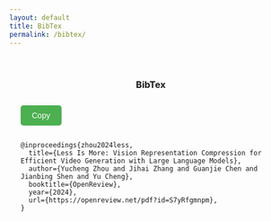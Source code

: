 ```yaml
---
layout: default
title: BibTex
permalink: /bibtex/
---
```


<div style="max-width: 1000px; margin: 0 auto; padding: 20px;">
  <h3 style="text-align: center;">BibTex</h3>

  <!-- Copy Button -->
  <button class="copy-btn" onclick="copyCode()">Copy</button>

  <pre><code id="bibtex-code" class="language-bibtex">
@inproceedings{zhou2024less,
  title={Less Is More: Vision Representation Compression for Efficient Video Generation with Large Language Models},
  author={Yucheng Zhou and Jihai Zhang and Guanjie Chen and Jianbing Shen and Yu Cheng},
  booktitle={OpenReview},
  year={2024},
  url={https://openreview.net/pdf?id=S7yRfgmnpm},
}
  </code></pre>
</div>

<!-- JavaScript -->
<script>
  function copyCode() {
    // Get the code from the code block
    var code = document.getElementById('bibtex-code').innerText;
    
    // Create a temporary textarea element to copy the text
    var textArea = document.createElement('textarea');
    textArea.value = code;
    document.body.appendChild(textArea);

    // Select the text inside the textarea
    textArea.select();
    textArea.setSelectionRange(0, 99999); // For mobile devices

    // Execute the copy command
    document.execCommand('copy');

    // Remove the temporary textarea element
    document.body.removeChild(textArea);

    // Alert the user that the code has been copied
    alert('BibTex code has been copied!');
  }
</script>

<!-- Styles -->
<style>
  .copy-btn {
    background-color: #4CAF50; /* Button background color */
    color: white;              /* Button text color */
    border: none;              /* Remove button border */
    padding: 10px 20px;        /* Button padding */
    font-size: 14px;           /* Button text size */
    cursor: pointer;          /* Pointer cursor on hover */
    border-radius: 5px;        /* Button border radius */
    margin-top: 10px;          /* Space between the button and code block */
  }

  .copy-btn:hover {
    background-color: #45a049; /* Darker background on hover */
  }
</style>
